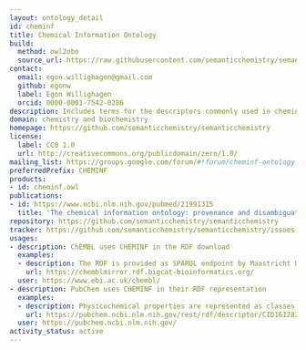 ```yaml
---
layout: ontology_detail
id: cheminf
title: Chemical Information Ontology
build:
  method: owl2obo
  source_url: https://raw.githubusercontent.com/semanticchemistry/semanticchemistry/master/ontology/cheminf.owl
contact:
  email: egon.willighagen@gmail.com
  github: egonw
  label: Egon Willighagen
  orcid: 0000-0001-7542-0286
description: Includes terms for the descriptors commonly used in cheminformatics software applications and the algorithms which generate them.
domain: chemistry and biochemistry
homepage: https://github.com/semanticchemistry/semanticchemistry
license:
  label: CC0 1.0
  url: http://creativecommons.org/publicdomain/zero/1.0/
mailing_list: https://groups.google.com/forum/#!forum/cheminf-ontology
preferredPrefix: CHEMINF
products:
- id: cheminf.owl
publications:
- id: https://www.ncbi.nlm.nih.gov/pubmed/21991315
  title: 'The chemical information ontology: provenance and disambiguation for chemical data on the biological semantic web'
repository: https://github.com/semanticchemistry/semanticchemistry
tracker: https://github.com/semanticchemistry/semanticchemistry/issues
usages:
- description: ChEMBL uses CHEMINF in the RDF download
  examples:
  - description: The RDF is provided as SPARQL endpoint by Maastricht University.
    url: https://chemblmirror.rdf.bigcat-bioinformatics.org/
  user: https://www.ebi.ac.uk/chembl/
- description: PubChem uses CHEMINF in their RDF representation
  examples:
  - description: Physicochemical properties are represented as classes that are typed with CHEMINF classes
    url: https://pubchem.ncbi.nlm.nih.gov/rest/rdf/descriptor/CID161282_Canonical_SMILES
  user: https://pubchem.ncbi.nlm.nih.gov/
activity_status: active
---
```

